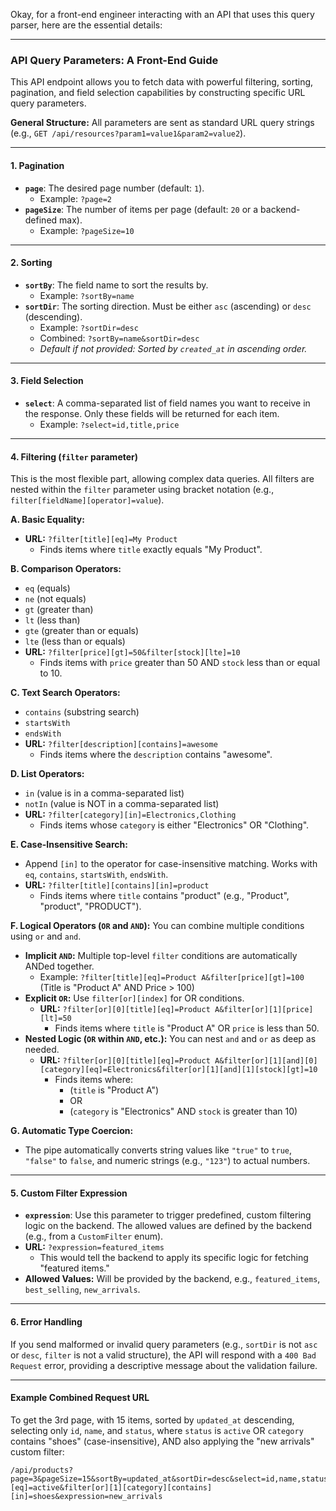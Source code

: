 Okay, for a front-end engineer interacting with an API that uses this query parser, here are the essential details:

---

### **API Query Parameters: A Front-End Guide**

This API endpoint allows you to fetch data with powerful filtering, sorting, pagination, and field selection capabilities by constructing specific URL query parameters.

**General Structure:**
All parameters are sent as standard URL query strings (e.g., `GET /api/resources?param1=value1&param2=value2`).

---

#### **1. Pagination**

- **`page`**: The desired page number (default: `1`).
  - Example: `?page=2`
- **`pageSize`**: The number of items per page (default: `20` or a backend-defined max).
  - Example: `?pageSize=10`

---

#### **2. Sorting**

- **`sortBy`**: The field name to sort the results by.
  - Example: `?sortBy=name`
- **`sortDir`**: The sorting direction. Must be either `asc` (ascending) or `desc` (descending).
  - Example: `?sortDir=desc`
  - Combined: `?sortBy=name&sortDir=desc`
  - _Default if not provided: Sorted by `created_at` in ascending order._

---

#### **3. Field Selection**

- **`select`**: A comma-separated list of field names you want to receive in the response. Only these fields will be returned for each item.
  - Example: `?select=id,title,price`

---

#### **4. Filtering (`filter` parameter)**

This is the most flexible part, allowing complex data queries. All filters are nested within the `filter` parameter using bracket notation (e.g., `filter[fieldName][operator]=value`).

**A. Basic Equality:**

- **URL:** `?filter[title][eq]=My Product`
  - Finds items where `title` exactly equals "My Product".

**B. Comparison Operators:**

- `eq` (equals)
- `ne` (not equals)
- `gt` (greater than)
- `lt` (less than)
- `gte` (greater than or equals)
- `lte` (less than or equals)
- **URL:** `?filter[price][gt]=50&filter[stock][lte]=10`
  - Finds items with `price` greater than 50 AND `stock` less than or equal to 10.

**C. Text Search Operators:**

- `contains` (substring search)
- `startsWith`
- `endsWith`
- **URL:** `?filter[description][contains]=awesome`
  - Finds items where the `description` contains "awesome".

**D. List Operators:**

- `in` (value is in a comma-separated list)
- `notIn` (value is NOT in a comma-separated list)
- **URL:** `?filter[category][in]=Electronics,Clothing`
  - Finds items whose `category` is either "Electronics" OR "Clothing".

**E. Case-Insensitive Search:**

- Append `[in]` to the operator for case-insensitive matching. Works with `eq`, `contains`, `startsWith`, `endsWith`.
- **URL:** `?filter[title][contains][in]=product`
  - Finds items where `title` contains "product" (e.g., "Product", "product", "PRODUCT").

**F. Logical Operators (`OR` and `AND`):**
You can combine multiple conditions using `or` and `and`.

- **Implicit `AND`:** Multiple top-level `filter` conditions are automatically ANDed together.
  - Example: `?filter[title][eq]=Product A&filter[price][gt]=100` (Title is "Product A" AND Price \> 100)
- **Explicit `OR`:** Use `filter[or][index]` for OR conditions.
  - **URL:** `?filter[or][0][title][eq]=Product A&filter[or][1][price][lt]=50`
    - Finds items where `title` is "Product A" OR `price` is less than 50.
- **Nested Logic (`OR` within `AND`, etc.):** You can nest `and` and `or` as deep as needed.
  - **URL:** `?filter[or][0][title][eq]=Product A&filter[or][1][and][0][category][eq]=Electronics&filter[or][1][and][1][stock][gt]=10`
    - Finds items where:
      - (`title` is "Product A")
      - OR
      - (`category` is "Electronics" AND `stock` is greater than 10)

**G. Automatic Type Coercion:**

- The pipe automatically converts string values like `"true"` to `true`, `"false"` to `false`, and numeric strings (e.g., `"123"`) to actual numbers.

---

#### **5. Custom Filter Expression**

- **`expression`**: Use this parameter to trigger predefined, custom filtering logic on the backend. The allowed values are defined by the backend (e.g., from a `CustomFilter` enum).
- **URL:** `?expression=featured_items`
  - This would tell the backend to apply its specific logic for fetching "featured items."
- **Allowed Values:** Will be provided by the backend, e.g., `featured_items`, `best_selling`, `new_arrivals`.

---

#### **6. Error Handling**

If you send malformed or invalid query parameters (e.g., `sortDir` is not `asc` or `desc`, `filter` is not a valid structure), the API will respond with a `400 Bad Request` error, providing a descriptive message about the validation failure.

---

#### **Example Combined Request URL**

To get the 3rd page, with 15 items, sorted by `updated_at` descending, selecting only `id`, `name`, and `status`, where `status` is `active` OR `category` contains "shoes" (case-insensitive), AND also applying the "new arrivals" custom filter:

```
/api/products?page=3&pageSize=15&sortBy=updated_at&sortDir=desc&select=id,name,status&filter[status][eq]=active&filter[or][1][category][contains][in]=shoes&expression=new_arrivals
```
